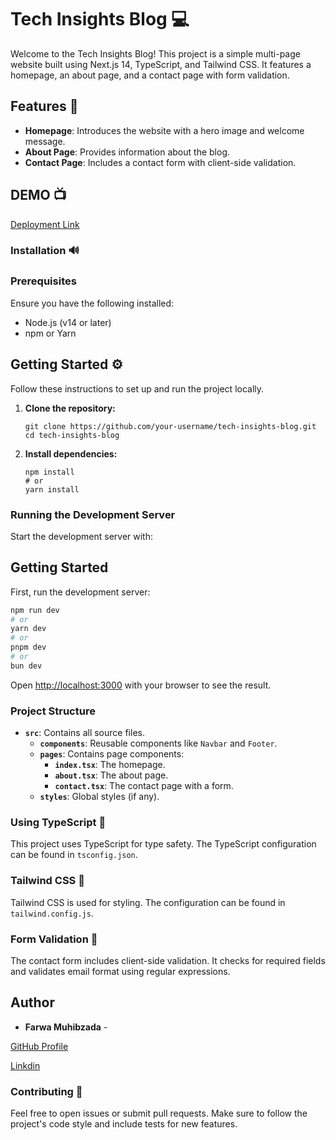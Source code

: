 # Tech Insights Blog 💻

Welcome to the Tech Insights Blog! This project is a simple multi-page website built using Next.js 14, TypeScript, and Tailwind CSS. It features a homepage, an about page, and a contact page with form validation.

## Features 🎉

- **Homepage**: Introduces the website with a hero image and welcome message.
- **About Page**: Provides information about the blog.
- **Contact Page**: Includes a contact form with client-side validation.

## DEMO 📺
[Deployment Link](https://github.com/FarwaMuhibZada)

### Installation 🔊
### Prerequisites

Ensure you have the following installed:
- Node.js (v14 or later)
- npm or Yarn

## Getting Started ⚙

Follow these instructions to set up and run the project locally.


1. **Clone the repository:**
    ```
    git clone https://github.com/your-username/tech-insights-blog.git
    cd tech-insights-blog
    ```

2. **Install dependencies:**
    ```
    npm install
    # or
    yarn install
    ```

### Running the Development Server

Start the development server with:


## Getting Started

First, run the development server:

```bash
npm run dev
# or
yarn dev
# or
pnpm dev
# or
bun dev
```

Open [http://localhost:3000](http://localhost:3000) with your browser to see the result.


### Project Structure

- **`src`**: Contains all source files.
  - **`components`**: Reusable components like `Navbar` and `Footer`.
  - **`pages`**: Contains page components:
    - **`index.tsx`**: The homepage.
    - **`about.tsx`**: The about page.
    - **`contact.tsx`**: The contact page with a form.
  - **`styles`**: Global styles (if any).

### Using TypeScript 🎫

This project uses TypeScript for type safety. The TypeScript configuration can be found in `tsconfig.json`.

### Tailwind CSS 🧮

Tailwind CSS is used for styling. The configuration can be found in `tailwind.config.js`.

### Form Validation 🎡

The contact form includes client-side validation. It checks for required fields and validates email format using regular expressions.


## Author

- **Farwa Muhibzada** - 

[GitHub Profile](https://github.com/FarwaMuhibZada)

[Linkdin](https://www.linkedin.com/in/farwamohibzada/)


### Contributing 🧑

Feel free to open issues or submit pull requests. Make sure to follow the project's code style and include tests for new features.


